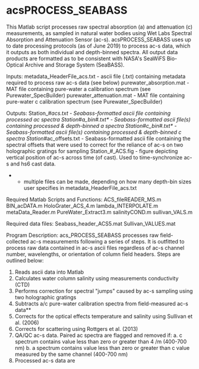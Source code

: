 # acsPROCESS_SEABASS

This Matlab script processes raw spectral absorption (a) and attenuation (c) measurements, as sampled in natural water bodies using Wet Labs Spectral Absorption and Attenuation Sensor (ac-s). acsPROCESS_SEABASS uses up to date processing protocols (as of June 2019) to process ac-s data, which it outputs as both individual and depth-binned spectra. All output data products are formatted as to be consistent with NASA's SeaWiFS Bio-Optical Archive and Storage System (SeaBASS).

Inputs:
metadata_HeaderFile_acs.txt - ascii file (.txt) containing metadata required to process raw ac-s data (see below)
purewater_absorption.mat - MAT file containing pure-water a calibration spectrum (see Purewater_SpecBuilder)
purewater_attenuation.mat - MAT file containing pure-water c calibration spectrum (see Purewater_SpecBuilder)

Outputs:
Station_#_acs.txt - Seabass-formatted ascii file containing processed ac spectra
Station_#_a_bin#.txt* - Seabass-formatted ascii file(s) containing processed & depth-binned a spectra
Station_#_c_bin#.txt* - Seabass-formatted ascii file(s) containing processed & depth-binned c spectra
Station_#ac_offsets.txt - Seabass-formatted ascii file containing the spectral offsets that were used to correct for the reliance of ac-s  on two holographic gratings for sampling
Station_#_ACS.fig - figure depicting vertical position of ac-s across time (of cast). Used to time-synchronize ac-s and hs6 cast data.
* - multiple files can be made, depending on how many depth-bin sizes user specifies in metadata_HeaderFile_acs.txt

Required Matlab Scripts and Functions:
ACS_fileREADER_MS.m
BIN_acDATA.m
HoloGrater_ACS_4.m
lambda_INTERPOLATE.m
metaData_Reader.m
PureWater_Extract3.m
salinityCOND.m
sullivan_VALS.m

Required data files:
Seabass_header_ACS5.mat
Sullivan_VALUES.mat

Program Description:
acs_PROCESS_SEABASS processes raw field-collected ac-s measurements following a series of steps. It is outfitted to process raw data contained in ac-s ascii files regardless of ac-s channel number, wavelengths, or orientation of column field headers. Steps are outlined below:
  1. Reads ascii data into Matlab
  2. Calculates water column salinity using measurements conductivity (CTD)
  3. Performs correction for spectral "jumps" caused by ac-s sampling using two holographic gratings
  4. Subtracts a/c pure-water calibration spectra from field-measured ac-s data**
  5. Corrects for the optical effects temperature and salinity using Sullivan et al. (2006)
  6. Corrects for scattering using Rottgers et al. (2013)
  7. QA/QC ac-s data. Paired ac spectra are flagged and removed if:
    a. c spectrum contains value less than zero or greater than 4 /m (400-700 nm)
    b. a spectrum contains value less than zero or greater than c value measured by the same channel (400-700 nm)
  8. Processed ac-s data are 

